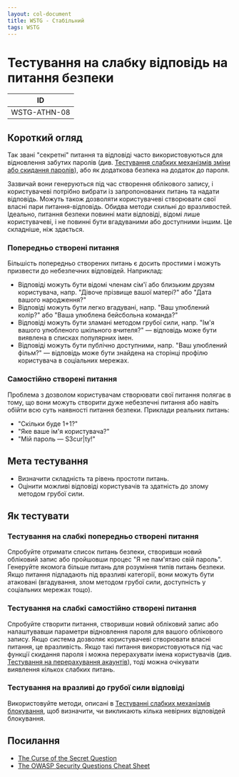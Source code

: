 ```yaml
---
layout: col-document
title: WSTG - Стабільний
tags: WSTG
---
```


# Тестування на слабку відповідь на питання безпеки

|ID          |
|------------|
|WSTG-ATHN-08|

## Короткий огляд

Так звані "секретні" питання та відповіді часто використовуються для відновлення забутих паролів (див. [Тестування слабких механізмів зміни або скидання паролів](09-Testing_for_Weak_Password_Change_or_Reset_Functionalities.md)), або як додаткова безпека на додаток до пароля.

Зазвичай вони генеруються під час створення облікового запису, і користувачеві потрібно вибрати із запропонованих питань та надати відповідь. Можуть також дозволяти користувачеві створювати свої власні пари питання-відповідь. Обидва методи схильні до вразливостей. Ідеально, питання безпеки повинні мати відповіді, відомі лише користувачеві, і не повинні бути вгадуваними або доступними іншим. Це складніше, ніж здається.

### Попередньо створені питання

Більшість попередньо створених питань є досить простими і можуть призвести до небезпечних відповідей. Наприклад:

- Відповіді можуть бути відомі членам сім'ї або близьким друзям користувача, напр. "Дівоче прізвище вашої матері?" або "Дата вашого народження?"
- Відповіді можуть бути легко вгадувані, напр. "Ваш улюблений колір?" або "Ваша улюблена бейсбольна команда?"
- Відповіді можуть бути зламані методом грубої сили, напр. "Ім'я вашого улюбленого шкільного вчителя?" — відповідь може бути виявлена в списках популярних імен.
- Відповіді можуть бути публічно доступними, напр. "Ваш улюблений фільм?" — відповідь може бути знайдена на сторінці профілю користувача в соціальних мережах.

### Самостійно створені питання

Проблема з дозволом користувачам створювати свої питання полягає в тому, що вони можуть створити дуже небезпечні питання або навіть обійти всю суть наявності питання безпеки. Приклади реальних питань:

- "Скільки буде 1+1?"
- "Яке ваше ім'я користувача?"
- "Мій пароль — S3cur|ty!"

## Мета тестування

- Визначити складність та рівень простоти питань.
- Оцінити можливі відповіді користувачів та здатність до злому методом грубої сили.

## Як тестувати

### Тестування на слабкі попередньо створені питання

Спробуйте отримати список питань безпеки, створивши новий обліковий запис або пройшовши процес "Я не пам'ятаю свій пароль". Генеруйте якомога більше питань для розуміння типів питань безпеки. Якщо питання підпадають під вразливі категорії, вони можуть бути атаковані (вгадування, злом методом грубої сили, доступність у соціальних мережах тощо).

### Тестування на слабкі самостійно створені питання

Спробуйте створити питання, створивши новий обліковий запис або налаштувавши параметри відновлення пароля для вашого облікового запису. Якщо система дозволяє користувачеві створювати власні питання, це вразливість. Якщо такі питання використовуються під час функції скидання пароля і можна перерахувати імена користувачів (див. [Тестування на перерахування акаунтів](../03-Identity_Management_Testing/04-Testing_for_Account_Enumeration_and_Guessable_User_Account.md)), тоді можна очікувати виявлення кількох слабких питань.

### Тестування на вразливі до грубої сили відповіді

Використовуйте методи, описані в [Тестуванні слабких механізмів блокування](03-Testing_for_Weak_Lock_Out_Mechanism.md), щоб визначити, чи викликають кілька невірних відповідей блокування.

## Посилання

- [The Curse of the Secret Question](https://www.schneier.com/essay-081.html)
- [The OWASP Security Questions Cheat Sheet](https://cheatsheetseries.owasp.org/cheatsheets/Choosing_and_Using_Security_Questions_Cheat_Sheet.html)